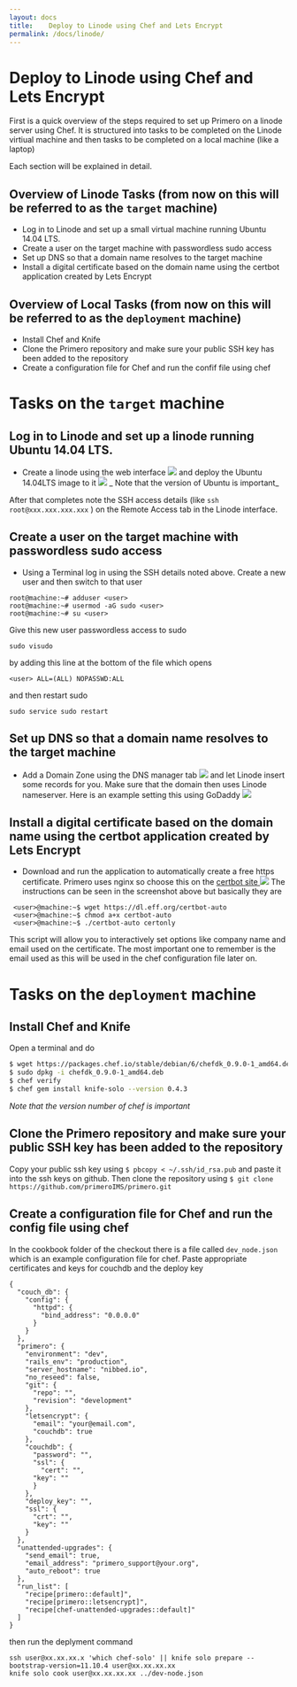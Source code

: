 ```yaml
---
layout: docs
title:    Deploy to Linode using Chef and Lets Encrypt
permalink: /docs/linode/
---
```


Deploy to Linode using Chef and Lets Encrypt
============================================

First is a quick overview of the steps required to set up Primero on a linode server using Chef. It is structured into tasks to be completed on the Linode virtiual machine and then tasks to be completed on a local machine (like a laptop) 

Each section will be explained in detail.

Overview of Linode Tasks (from now on this will be referred to as the `target` machine)
---------------------------------------------------------------------------------------

 - Log in to Linode and set up a small virtual machine running Ubuntu 14.04 LTS. 
 - Create a user on the target machine with passwordless sudo access
 - Set up DNS so that a domain name resolves to the target machine
 - Install a digital certificate based on the domain name using the certbot application created by Lets Encrypt


Overview of Local Tasks (from now on this will be referred to as the `deployment` machine)
------------------------------------------------------------------------------------------

 - Install Chef and Knife
 - Clone the Primero repository and make sure your public SSH key has been added to the repository
 - Create a configuration file for Chef and run the confif file using chef


Tasks on the `target` machine
=============================

## Log in to Linode and set up a linode running Ubuntu 14.04 LTS. 

- Create a linode using the web interface <img src="{{site.baseurl}}/docs/img/linode/2048.png"> and deploy the Ubuntu 14.04LTS image to it <img src="{{site.baseurl}}/docs/img/linode/1404.png"> 
_ Note that the version of Ubuntu is important_

After that completes note the SSH access details (like `ssh root@xxx.xxx.xxx.xxx` ) on the Remote Access tab in the Linode interface.

## Create a user on the target machine with passwordless sudo access

- Using a Terminal log in using the SSH details noted above. Create a new user and then switch to that user

```
root@machine:~# adduser <user>
root@machine:~# usermod -aG sudo <user>
root@machine:~# su <user>
```
Give this new user passwordless access to sudo

```
sudo visudo
```

by adding this line at the bottom of the file which opens

```
<user> ALL=(ALL) NOPASSWD:ALL
```

and then restart sudo 

```
sudo service sudo restart
```

## Set up DNS so that a domain name resolves to the target machine

- Add a Domain Zone using the DNS manager tab <img src="{{site.baseurl}}/docs/img/linode/dns.png"> and let Linode insert some records for you. Make sure that the domain then uses Linode nameserver. Here is an example setting this using GoDaddy <img src="{{site.baseurl}}/docs/img/linode/godaddy.png">

## Install a digital certificate based on the domain name using the certbot application created by Lets Encrypt

 - Download and run the application to automatically create a free https certificate. Primero uses nginx so choose this on the <a href="https://certbot.eff.org/">certbot site </a><img src="{{site.baseurl}}/docs/img/linode/certbot.png">
The instructions can be seen in the screenshot above but basically they are


```
 <user>@machine:~$ wget https://dl.eff.org/certbot-auto
 <user>@machine:~$ chmod a+x certbot-auto
 <user>@machine:~$ ./certbot-auto certonly
```

This script will allow you to interactively set options like company name and email used on the certificate. The most important one to remember is the email used as this will be used in the chef configuration file later on.


Tasks on the `deployment` machine
=============================

## Install Chef and Knife

Open a terminal and do

```sh
$ wget https://packages.chef.io/stable/debian/6/chefdk_0.9.0-1_amd64.deb
$ sudo dpkg -i chefdk_0.9.0-1_amd64.deb
$ chef verify
$ chef gem install knife-solo --version 0.4.3
```

_Note that the version number of chef is important_


## Clone the Primero repository and make sure your public SSH key has been added to the repository

Copy your public ssh key using `$ pbcopy < ~/.ssh/id_rsa.pub` and paste it into the ssh keys on github. Then clone the repository
using `$ git clone https://github.com/primeroIMS/primero.git`


## Create a configuration file for Chef and run the config file using chef

In the cookbook folder of the checkout there is a file called `dev_node.json` which is an example configuration file for chef. Paste appropriate certificates and keys for couchdb and the deploy key


```
{
  "couch_db": {
    "config": {
      "httpd": {
        "bind_address": "0.0.0.0"
      }
    }
  },
  "primero": {
    "environment": "dev",
    "rails_env": "production",
    "server_hostname": "nibbed.io",
    "no_reseed": false,
    "git": {
      "repo": "",
      "revision": "development"
    },
    "letsencrypt": {
      "email": "your@email.com",
      "couchdb": true
    },
    "couchdb": {
      "password": "",
      "ssl": {
        "cert": "",
      "key": ""
      }
    },
    "deploy_key": "",
    "ssl": {
      "crt": "",
      "key": ""
    }
  },
  "unattended-upgrades": {
    "send_email": true,
    "email_address": "primero_support@your.org",
    "auto_reboot": true
  },
  "run_list": [ 
    "recipe[primero::default]",
    "recipe[primero::letsencrypt]", 
    "recipe[chef-unattended-upgrades::default]" 
  ]
}
```

then run the deplyment command
```
ssh user@xx.xx.xx.x 'which chef-solo' || knife solo prepare --bootstrap-version=11.10.4 user@xx.xx.xx.xx
knife solo cook user@xx.xx.xx.xx ../dev-node.json
```


